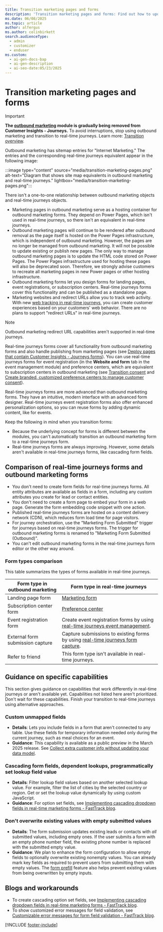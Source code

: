 ```yaml
---
title: Transition marketing pages and forms
description: 'Transition marketing pages and forms: Find out how to update your marketing pages and forms for real-time journeys in Dynamics 365 Customer Insights - Journeys.'
ms.date: 06/08/2025
ms.topic: article
author: alfergus
ms.author: colinbirkett
search.audienceType:
  - admin
  - customizer
  - enduser
ms.custom:
  - ai-gen-docs-bap
  - ai-gen-description
  - ai-seo-date:05/23/2025
---
```


# Transition marketing pages and forms

> [!IMPORTANT]
> **The [outbound marketing](user-guide.md) module is gradually being removed from Customer Insights - Journeys.** To avoid interruptions, stop using outbound marketing and transition to real-time journeys. Learn more: [Transition overview](transition-overview.md).

Outbound marketing has sitemap entries for "Internet Marketing." The entries and the corresponding real-time journeys equivalent appear in the following image:

:::image type="content" source="media/transition-marketing-pages.png" alt-text="Diagram that shows site map equivalents in outbound marketing and real-time journeys." lightbox="media/transition-marketing-pages.png":::

There isn't a one-to-one relationship between outbound marketing objects and real-time journeys objects.

- Marketing pages in outbound marketing serve as a hosting container for outbound marketing forms. They depend on Power Pages, which isn't used in real-time journeys, so there isn't an equivalent in real-time journeys.
- Outbound marketing pages will continue to be rendered after outbound removal as the page itself is hosted on the Power Pages infrastructure, which is independent of outbound marketing. However, the pages are no longer be managed from outbound marketing. It will not be possible to update existing or publish new pages. The only way to manage outbound marketing pages is to update the HTML code stored on Power Pages. The Power Pages infrastructure used for hosting these pages will also be deprecated soon. Therefore, we strongly advise customers to recreate all marketing pages in new Power pages or other hosting infrastructure.
- Outbound marketing forms let you design forms for landing pages, event registrations, or subscription centers. Real-time journeys forms cover this functionality and can be published as a standalone page.
- Marketing websites and redirect URLs allow you to track web activity. With new [web tracking in real-time journeys](interaction-journey-decision.md), you can create customer experiences based on your customers' web behavior. There are no plans to support "redirect URLs" in real-time journeys.

> [!NOTE]
> Outbound marketing redirect URL capabilities aren't supported in real-time journeys.

Real-time journeys forms cover all functionality from outbound marketing forms and also handle publishing from marketing pages (see [Deploy pages that contain Customer Insights - Journeys forms](real-time-marketing-deploy-pages.md)). You can use real-time journeys forms for event registration (in the **Website and form** tab in the event management module) and preference centers, which are equivalent to subscription centers in outbound marketing (see [Transition consent](transition-walkthrough-consent.md) and [Create branded, customized preference centers to manage customer consent](real-time-marketing-preference-centers.md)).

Real-time journeys forms are more advanced than outbound marketing forms. They have an intuitive, modern interface with an advanced form designer. Real-time journeys event registration forms also offer enhanced personalization options, so you can reuse forms by adding dynamic content, like for events.

Keep the following in mind when you transition forms:

- Because the underlying concept for forms is different between the modules, you can't automatically transition an outbound marketing form to a real-time journeys form.
- Real-time journeys forms are always improving. However, some details aren't available in real-time journeys forms, like cascading form fields.

## Comparison of real-time journeys forms and outbound marketing forms

- You don't need to create form fields for real-time journeys forms. All entity attributes are available as fields in a form, including any custom attributes you create for lead or contact entities.
- You don't need to create a form page to embed your form in a web page. Generate the form embedding code snippet with one action.
- Published real-time journeys forms are hosted on a content delivery network (CDN), which reduces form load time for page visitors.
- For journey orchestration, use the "Marketing Form Submitted" trigger for journeys based on real-time journeys forms. The trigger for outbound marketing forms is renamed to "Marketing Form Submitted (Outbound)".
- You can't edit outbound marketing forms in the real-time journeys form editor or the other way around.

### Form types comparison

This table summarizes the types of forms available in real-time journeys.

| Form type in outbound marketing | Form type in real-time journeys |
|---|---|
| Landing page form | [Marketing form](real-time-marketing-form-overview.md) |
| Subscription center form | [Preference center](real-time-marketing-preference-centers.md) |
| Event registration form | Create event registration forms by using [real-time journeys event management](event-registration-experience.md#event-registration-form). |
| External form submission capture | Capture submissions to existing forms by using [real-time journeys form capture](real-time-marketing-form-capture.md). |
| Refer to friend | This form type isn't available in real-time journeys. |

## Guidance on specific capabilities

This section gives guidance on capabilities that work differently in real-time journeys or aren't available yet. Capabilities not listed here aren't prioritized. Don't wait for these capabilities. Finish your transition to real-time journeys using alternative approaches.

### Custom unmapped fields

- **Details**: Lets you include fields in a form that aren't connected to any table. Use these fields for temporary information needed only during the current journey, such as meal choices for an event.
- **Guidance**: This capability is available as a public preview in the March 2025 release. See [Collect extra customer info without updating your data model](https://releaseplans.microsoft.com/?app=Customer+Insights+-+Journeys&planID=3e99e112-28ba-ee11-a569-00224827e905).
  
### Cascading form fields, dependent lookups, programmatically set lookup field value

- **Details**: Filter lookup field values based on another selected lookup value. For example, filter the list of cities by the selected country or region. Get or set the lookup value dynamically by using custom JavaScript.
- **Guidance**: For option set fields, see [Implementing cascading dropdown fields in real-time marketing forms - FastTrack blog](https://community.dynamics.com/blogs/post/?postid=ff86d88f-d892-ef11-ac21-6045bdd7e1ae).

### Don't overwrite existing values with empty submitted values

- **Details**: The form submission updates existing leads or contacts with *all* submitted values, including empty ones. If the user submits a form with an empty phone number field, the existing phone number is replaced with the submitted empty value.
- **Guidance**: We plan to enhance the form configuration to allow empty fields to optionally overwrite existing nonempty values. You can already mark key fields as required to prevent users from submitting them with empty values. The [form prefill](real-time-marketing-form-prefill.md) feature also helps prevent existing values from being overwritten by empty inputs.

## Blogs and workarounds

- To create cascading option set fields, see [Implementing cascading dropdown fields in real-time marketing forms - FastTrack blog](https://community.dynamics.com/blogs/post/?postid=ff86d88f-d892-ef11-ac21-6045bdd7e1ae).
- To show customized error messages for field validation, see [Customizable error messages for form field validation - FastTrack blog](https://community.dynamics.com/blogs/post/?postid=cdcd1dbf-2b7f-ef11-ac20-7c1e521a63a7).

[!INCLUDE [footer-include](./includes/footer-banner.md)]
